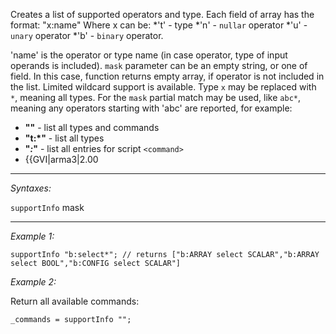 Creates a list of supported operators and type. Each field of array has the format: "x:name" Where x can be:
*'t' - type
*'n' - `nullar` operator
*'u' - `unary` operator
*'b' - `binary` operator.

'name' is the operator or type name (in case operator, type of input operands is included). 
`mask` parameter can be an empty string, or one of field. In this case, function returns empty array, if operator is not included in the list. Limited wildcard support is available. Type `x` may be replaced with `*`, meaning all types. For the `mask` partial match may be used, like `abc*`, meaning any operators starting with 'abc' are reported, for example: 
* **""** - list all types and commands
* **"t:*"** - list all types
* **"*:<command>*"** - list all entries for script `<command>`
* {{GVI|arma3|2.00


---
*Syntaxes:*

`supportInfo` mask

---
*Example 1:*

```sqf
supportInfo "b:select*"; // returns ["b:ARRAY select SCALAR","b:ARRAY select BOOL","b:CONFIG select SCALAR"]
```

*Example 2:*

Return all available commands:

```sqf
_commands = supportInfo "";
```